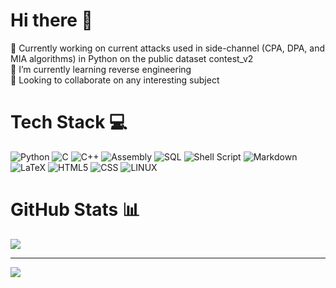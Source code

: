# Hi there 👋
🔭 Currently working on current attacks used in side-channel (CPA, DPA, and MIA algorithms) in Python on the public dataset contest_v2  
🌱 I’m currently learning reverse engineering  
👯 Looking to collaborate on any interesting subject  

# Tech Stack 💻
![Python](https://img.shields.io/badge/python-3670A0?style=for-the-badge&logo=python&logoColor=ffdd54) 
![C](https://img.shields.io/badge/c-%2300599C.svg?style=for-the-badge&logo=c&logoColor=white) 
![C++](https://img.shields.io/badge/C++-00599C?style=for-the-badge&logo=C%2B%2B&logoColor=white) 
![Assembly](https://img.shields.io/badge/-Assembly-000?style=for-the-badge&logo=assemblyscript) 
![SQL](https://img.shields.io/badge/-SQL-000?style=for-the-badge&logo=MySQL&logoColor=4479A1) 
![Shell Script](https://img.shields.io/badge/shell_script-%23121011.svg?style=for-the-badge&logo=gnu-bash&logoColor=white) 
![Markdown](https://img.shields.io/badge/markdown-%23000000.svg?style=for-the-badge&logo=markdown&logoColor=white) 
![LaTeX](https://img.shields.io/badge/LaTeX-fffff?style=for-the-badge&logo=latex) 
![HTML5](https://img.shields.io/badge/html5-%23E34F26.svg?style=for-the-badge&logo=html5&logoColor=white) 
![CSS](https://img.shields.io/badge/CSS-239120?&style=for-the-badge&logo=css3&logoColor=white) 
![LINUX](https://img.shields.io/badge/Linux-FCC624?style=for-the-badge&logo=linux&logoColor=black)

# GitHub Stats 📊
![](https://github-readme-stats.vercel.app/api/top-langs/?username=Panegyrique&theme=dark&hide_border=false&include_all_commits=false&count_private=false&layout=compact)

---
[![](https://visitcount.itsvg.in/api?id=Panegyrique&icon=0&color=0)](https://visitcount.itsvg.in)
